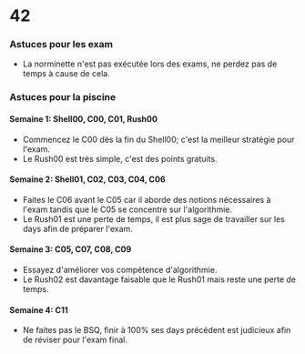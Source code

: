 # 42

### Astuces pour les exam
- La norminette n'est pas exécutée lors des exams, ne perdez pas de temps à cause de cela.

### Astuces pour la piscine

#### Semaine 1: Shell00, C00, C01, Rush00
- Commencez le C00 dès la fin du Shell00; c'est la meilleur stratégie pour l'exam.
- Le Rush00 est très simple, c'est des points gratuits.

#### Semaine 2: Shell01, C02, C03, C04, C06
- Faites le C06 avant le C05 car il aborde des notions nécessaires à l'exam tandis que le C05 se concentre sur l'algorithmie.
- Le Rush01 est une perte de temps, il est plus sage de travailler sur les days afin de préparer l'exam.

#### Semaine 3: C05, C07, C08, C09
- Essayez d'améliorer vos compétence d'algorithmie.
- Le Rush02 est davantage faisable que le Rush01 mais reste une perte de temps.

#### Semaine 4: C11
- Ne faites pas le BSQ, finir à 100% ses days précédent est judicieux afin de réviser pour l'exam final.
